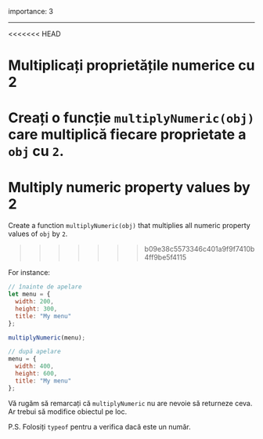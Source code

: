 importance: 3

---

<<<<<<< HEAD
# Multiplicați proprietățile numerice cu 2

Creați o funcție `multiplyNumeric(obj)` care multiplică fiecare proprietate a `obj` cu `2`.
=======
# Multiply numeric property values by 2

Create a function `multiplyNumeric(obj)` that multiplies all numeric property values of `obj` by `2`.
>>>>>>> b09e38c5573346c401a9f9f7410b4ff9be5f4115

For instance:

```js
// înainte de apelare
let menu = {
  width: 200,
  height: 300,
  title: "My menu"
};

multiplyNumeric(menu);

// după apelare
menu = {
  width: 400,
  height: 600,
  title: "My menu"
};
```

Vă rugăm să remarcați că `multiplyNumeric` nu are nevoie să returneze ceva. Ar trebui să modifice obiectul pe loc.

P.S. Folosiți `typeof` pentru a verifica dacă este un număr.
